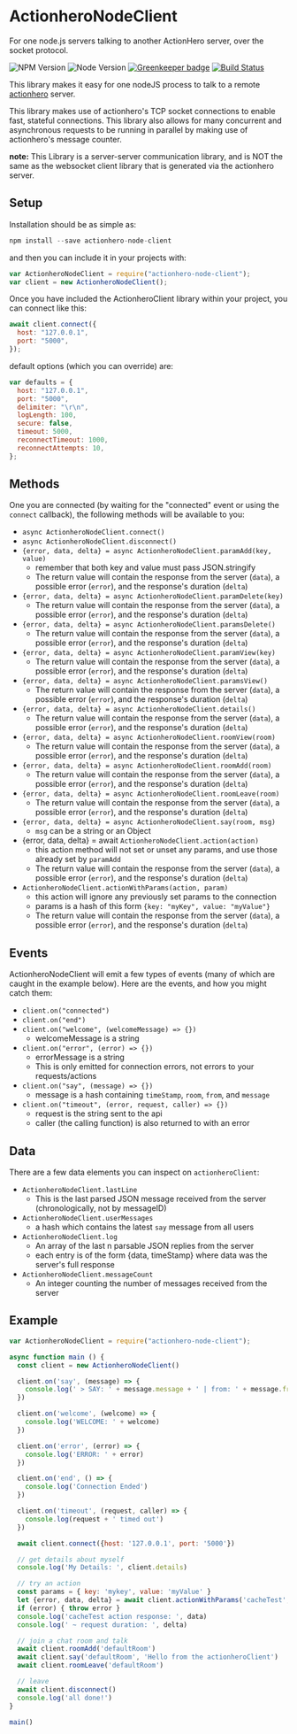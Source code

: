 # ActionheroNodeClient
For one node.js servers talking to another ActionHero server, over the socket protocol.

![NPM Version](https://img.shields.io/npm/v/actionhero-node-client.svg?style=flat) ![Node Version](https://img.shields.io/node/v/actionhero-node-client.svg?style=flat) [![Greenkeeper badge](https://badges.greenkeeper.io/actionhero/actionhero-node-client.svg)](https://greenkeeper.io/) [![Build Status](https://circleci.com/gh/actionhero/actionhero-node-client.png)](https://circleci.com/gh/actionhero/actionhero-node-client.png)

This library makes it easy for one nodeJS process to talk to a remote [actionhero](https://www.actionherojs.com/) server.

This library makes use of actionhero's TCP socket connections to enable fast, stateful connections.  This library also allows for many concurrent and asynchronous requests to be running in parallel by making use of actionhero's message counter.

**note:** This Library is a server-server communication library, and is NOT the same as the websocket client library that is generated via the actionhero server.

## Setup

Installation should be as simple as:

```javascript
npm install --save actionhero-node-client
```

and then you can include it in your projects with:

```javascript
var ActionheroNodeClient = require("actionhero-node-client");
var client = new ActionheroNodeClient();
```

Once you have included the ActionheroClient library within your project, you can connect like this:

```javascript
await client.connect({
  host: "127.0.0.1",
  port: "5000",
});
```

default options (which you can override) are:

```javascript
var defaults = {
  host: "127.0.0.1",
  port: "5000",
  delimiter: "\r\n",
  logLength: 100,
  secure: false,
  timeout: 5000,
  reconnectTimeout: 1000,
  reconnectAttempts: 10,
};
```
## Methods

One you are connected (by waiting for the "connected" event or using the `connect` callback), the following methods will be available to you:

* `async ActionheroNodeClient.connect()`
* `async ActionheroNodeClient.disconnect()`
* `{error, data, delta} = async ActionheroNodeClient.paramAdd(key, value)`
  * remember that both key and value must pass JSON.stringify
  * The return value will contain the response from the server (`data`), a possible error (`error`), and the response's duration (`delta`)
* `{error, data, delta} = async ActionheroNodeClient.paramDelete(key)`
  * The return value will contain the response from the server (`data`), a possible error (`error`), and the response's duration (`delta`)
* `{error, data, delta} = async ActionheroNodeClient.paramsDelete()`
  * The return value will contain the response from the server (`data`), a possible error (`error`), and the response's duration (`delta`)
* `{error, data, delta} = async ActionheroNodeClient.paramView(key)`
  * The return value will contain the response from the server (`data`), a possible error (`error`), and the response's duration (`delta`)
* `{error, data, delta} = async ActionheroNodeClient.paramsView()`
  * The return value will contain the response from the server (`data`), a possible error (`error`), and the response's duration (`delta`)
* `{error, data, delta} = async ActionheroNodeClient.details()`
  * The return value will contain the response from the server (`data`), a possible error (`error`), and the response's duration (`delta`)
* `{error, data, delta} = async ActionheroNodeClient.roomView(room)`
  * The return value will contain the response from the server (`data`), a possible error (`error`), and the response's duration (`delta`)
* `{error, data, delta} = async ActionheroNodeClient.roomAdd(room)`
  * The return value will contain the response from the server (`data`), a possible error (`error`), and the response's duration (`delta`)
* `{error, data, delta} = async ActionheroNodeClient.roomLeave(room)`
  * The return value will contain the response from the server (`data`), a possible error (`error`), and the response's duration (`delta`)
* `{error, data, delta} = async ActionheroNodeClient.say(room, msg)`
  * `msg` can be a string or an Object
* {error, data, delta} = await `ActionheroNodeClient.action(action)`
  * this action method will not set or unset any params, and use those already set by `paramAdd`
  * The return value will contain the response from the server (`data`), a possible error (`error`), and the response's duration (`delta`)
* `ActionheroNodeClient.actionWithParams(action, param)`
  * this action will ignore any previously set params to the connection
  * params is a hash of this form `{key: "myKey", value: "myValue"}`
  * The return value will contain the response from the server (`data`), a possible error (`error`), and the response's duration (`delta`)

## Events

ActionheroNodeClient will emit a few types of events (many of which are caught in the example below).  Here are the events, and how you might catch them:

* `client.on("connected")`
* `client.on("end")`
* `client.on("welcome", (welcomeMessage) => {})`
  * welcomeMessage is a string
* `client.on("error", (error) => {})`
  * errorMessage is a string
  * This is only emitted for connection errors, not errors to your requests/actions
* `client.on("say", (message) => {})`
  * message is a hash containing `timeStamp`, `room`, `from`, and `message`
* `client.on("timeout", (error, request, caller) => {})`
  * request is the string sent to the api
  * caller (the calling function) is also returned to with an error

## Data

There are a few data elements you can inspect on `actionheroClient`:

* `ActionheroNodeClient.lastLine`
  * This is the last parsed JSON message received from the server (chronologically, not by messageID)
* `ActionheroNodeClient.userMessages`
  * a hash which contains the latest `say` message from all users
* `ActionheroNodeClient.log`
  * An array of the last n parsable JSON replies from the server
  * each entry is of the form {data, timeStamp} where data was the server's full response
* `ActionheroNodeClient.messageCount`
  * An integer counting the number of messages received from the server

## Example

```javascript
var ActionheroNodeClient = require("actionhero-node-client");

async function main () {
  const client = new ActionheroNodeClient()

  client.on('say', (message) => {
    console.log(' > SAY: ' + message.message + ' | from: ' + message.from)
  })

  client.on('welcome', (welcome) => {
    console.log('WELCOME: ' + welcome)
  })

  client.on('error', (error) => {
    console.log('ERROR: ' + error)
  })

  client.on('end', () => {
    console.log('Connection Ended')
  })

  client.on('timeout', (request, caller) => {
    console.log(request + ' timed out')
  })

  await client.connect({host: '127.0.0.1', port: '5000'})

  // get details about myself
  console.log('My Details: ', client.details)

  // try an action
  const params = { key: 'mykey', value: 'myValue' }
  let {error, data, delta} = await client.actionWithParams('cacheTest', params)
  if (error) { throw error }
  console.log('cacheTest action response: ', data)
  console.log(' ~ request duration: ', delta)

  // join a chat room and talk
  await client.roomAdd('defaultRoom')
  await client.say('defaultRoom', 'Hello from the actionheroClient')
  await client.roomLeave('defaultRoom')

  // leave
  await client.disconnect()
  console.log('all done!')
}

main()

```
